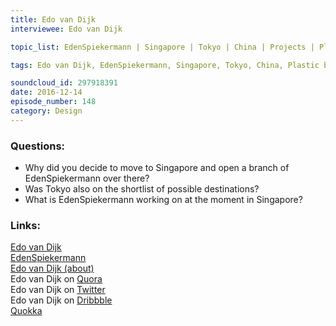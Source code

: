 ```yaml
--- 
title: Edo van Dijk
interviewee: Edo van Dijk

topic_list: EdenSpiekermann | Singapore | Tokyo | China | Projects | Plastic bags | Quokka

tags: Edo van Dijk, EdenSpiekermann, Singapore, Tokyo, China, Plastic bags, Quokka

soundcloud_id: 297918391
date: 2016-12-14
episode_number: 148
category: Design
---
```


### Questions:
- Why did you decide to move to Singapore and open a branch of EdenSpiekermann over there?
- Was Tokyo also on the shortlist of possible destinations?
- What is EdenSpiekermann working on at the moment in Singapore?

### Links:

[Edo van Dijk](https://www.edenspiekermann.com/people/edo-van-dijk/)<br>
[EdenSpiekermann](https://www.edenspiekermann.com/)<br>
[Edo van Dijk (about)](https://about.me/edoch)<br>
Edo van Dijk on [Quora](https://www.quora.com/profile/Edo-van-Dijk)<br>
Edo van Dijk on [Twitter](https://twitter.com/edoch?lang=de)<br>
Edo van Dijk on [Dribbble](https://dribbble.com/edoch)<br>
[Quokka](https://dribbble.com/shots/2731391-Quokka-Logo)<br>

